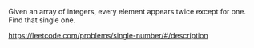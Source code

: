 Given an array of integers, every element appears twice except for one. Find that single one.

https://leetcode.com/problems/single-number/#/description
